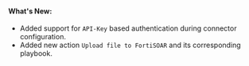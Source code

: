 #### What's New:

- Added support for `API-Key` based authentication during connector configuration.
- Added new action `Upload file to FortiSOAR` and its corresponding playbook. 

